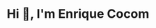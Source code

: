 <h1 align="center">Hi 👋, I'm Enrique Cocom</h1>

<!--
**EnriqueCocom/enriquecocom** is a ✨ _special_ ✨ repository because its `README.md` (this file) appears on your GitHub profile.

Here are some ideas to get you started:
- 👋 Hi, My name is @EnriqueCocom
- 👀 I’m interested in programming
- 👨‍💻 I'm currently student of Computer Systems Engineering.
- 💞️ I’m looking to collaborate on Google, Microsoft o Facebook.
- 📫 How to reach me enriquecocomcanul@gmail.com
- 🧙‍♂️✨TEAM #IAWizards.
- 💬 Ask me about ...
- 📫 How to reach me: ...
- 😄 Pronouns: ...
- ⚡ Fun fact: ...
-->
